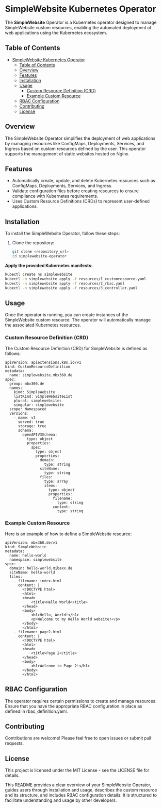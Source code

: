 # SimpleWebsite Kubernetes Operator

The **SimpleWebsite** Operator is a Kubernetes operator designed to manage SimpleWebsite custom resources, enabling the automated deployment of web applications using the Kubernetes ecosystem.

## Table of Contents

- [SimpleWebsite Kubernetes Operator](#simplewebsite-kubernetes-operator)
  - [Table of Contents](#table-of-contents)
  - [Overview](#overview)
  - [Features](#features)
  - [Installation](#installation)
  - [Usage](#usage)
    - [Custom Resource Definition (CRD)](#custom-resource-definition-crd)
    - [Example Custom Resource](#example-custom-resource)
  - [RBAC Configuration](#rbac-configuration)
  - [Contributing](#contributing)
  - [License](#license)

## Overview

The SimpleWebsite Operator simplifies the deployment of web applications by managing resources like ConfigMaps, Deployments, Services, and Ingress based on custom resources defined by the user. This operator supports the management of static websites hosted on Nginx.

## Features

- Automatically create, update, and delete Kubernetes resources such as ConfigMaps, Deployments, Services, and Ingress.
- Validate configuration files before creating resources to ensure compliance with Kubernetes requirements.
- Uses Custom Resource Definitions (CRDs) to represent user-defined applications.

## Installation

To install the SimpleWebsite Operator, follow these steps:

1. Clone the repository:
   ```bash
   git clone <repository_url>
   cd simplewebsite-operator

__Apply the provided Kubernetes manifests:__

```bash
kubectl create ns simplewebsite
kubectl -n simplewebsite apply -f resources/1_customresource.yaml
kubectl -n simplewebsite apply -f resources/2_rbac.yaml
kubectl -n simplewebsite apply -f resources/3_controller.yaml
```


## Usage
Once the operator is running, you can create instances of the SimpleWebsite custom resource. The operator will automatically manage the associated Kubernetes resources.

### Custom Resource Definition (CRD)
The Custom Resource Definition (CRD) for SimpleWebsite is defined as follows:

```
apiVersion: apiextensions.k8s.io/v1
kind: CustomResourceDefinition
metadata:
  name: simplewebsite.mbx360.de
spec:
  group: mbx360.de
  names:
    kind: SimpleWebsite
    listKind: SimpleWebsiteList
    plural: simplewebsites
    singular: simplewebsite
  scope: Namespaced
  versions:
    - name: v1
      served: true
      storage: true
      schema:
        openAPIV3Schema:
          type: object
          properties:
            spec:
              type: object
              properties:
                domain:
                  type: string
                siteName:
                  type: string
                files:
                  type: array
                  items:
                    type: object
                    properties:
                      filename:
                        type: string
                      content:
                        type: string
```

### Example Custom Resource

Here is an example of how to define a SimpleWebsite resource:

```
apiVersion: mbx360.de/v1
kind: SimpleWebsite
metadata:
  name: hello-world
  namespace: simplewebsite
spec:
  domain: hello-world.mibexx.de
  siteName: hello-world
  files:
    - filename: index.html
      content: |
        <!DOCTYPE html>
        <html>
        <head>
            <title>Hello World</title>
        </head>
        <body>
            <h1>Hello, World!</h1>
            <p>Welcome to my Hello World website!</p>
        </body>
        </html>
    - filename: page2.html
      content: |
        <!DOCTYPE html>
        <html>
        <head>
            <title>Page 2</title>
        </head>
        <body>
            <h1>Welcome to Page 2!</h1>
        </body>
        </html>
```

## RBAC Configuration
The operator requires certain permissions to create and manage resources. Ensure that you have the appropriate RBAC configuration in place as defined in rbac_definition.yaml.

## Contributing
Contributions are welcome! Please feel free to open issues or submit pull requests.

## License
This project is licensed under the MIT License - see the LICENSE file for details.

This README provides a clear overview of your SimpleWebsite Operator, guides users through installation and usage, describes the custom resource and its structure, and includes RBAC configuration details. It is structured to facilitate understanding and usage by other developers.
